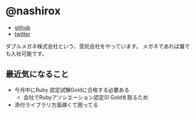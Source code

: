 # @nashirox
- [github](https://github.com/nashirox)
- [twitter](https://twitter.com/nashirox)

ダブルメガネ株式会社という、受託会社をやっています。
メガネであれば誰でも入社可能です。

## 最近気になること
- 今月中にRuby 認定試験Goldに合格する必要ある
    - 会社でRubyアソシエーション認定SI Goldを取るため
- 添付ライブラリ方面疎くて困ってる

